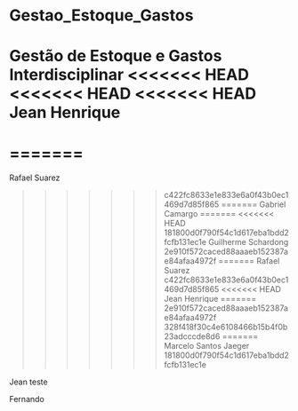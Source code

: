 # Gestao_Estoque_Gastos
Gestão de Estoque e Gastos Interdisciplinar
<<<<<<< HEAD
<<<<<<< HEAD
<<<<<<< HEAD
Jean Henrique
=======
=======
=======
Rafael Suarez
>>>>>>> c422fc8633e1e833e6a0f43b0ec1469d7d85f865
=======
Gabriel Camargo
=======
<<<<<<< HEAD
>>>>>>> 181800d0f790f54c1d617eba1bdd2fcfb131ec1e
Guilherme Schardong
>>>>>>> 2e910f572caced88aaaeb152387ae84afaa4972f
=======
Rafael Suarez
>>>>>>> c422fc8633e1e833e6a0f43b0ec1469d7d85f865
<<<<<<< HEAD
Jean Henrique
=======
>>>>>>> 2e910f572caced88aaaeb152387ae84afaa4972f
>>>>>>> 328f418f30c4e6108466b15b4f0b23adcccde8d6
=======
Marcelo Santos Jaeger
>>>>>>> 181800d0f790f54c1d617eba1bdd2fcfb131ec1e

Jean teste

Fernando
